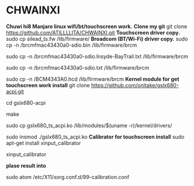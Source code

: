 # CHWAINXI

**Chuwi hi8 Manjaro linux wifi/bt/touchscreen work.**
**Clone my git**
git clone https://github.com/ATILLLLITA/CHWAINXI.git
**Touchscreen driver copy.**
sudo cp silead_ts.fw /lib/firmware/
**Broadcom (BT/Wi-Fi) driver copy.**
sudo cp -n /brcmfmac43430a0-sdio.bin /lib/firmware/brcm

sudo cp -n /brcmfmac43430a0-sdio.Insyde-BayTrail.txt /lib/firmware/brcm

sudo cp -n /brcmfmac43430a0-sdio.txt /lib/firmware/brcm

sudo cp -n /BCM4343A0.hcd /lib/firmware/brcm
**Kernel module for get touchscreen work install**
git clone https://github.com/onitake/gslx680-acpi.git

cd gslx680-acpi

make

sudo cp gslx680_ts_acpi.ko /lib/modules/$(uname -r)/kernel/drivers/

sudo insmod ./gslx680_ts_acpi.ko
**Calibrator for touchscreen install**
sudo apt-get install xinput_calibrator

xinput_calibrator

**plase result into**

sudo atom /etc/X11/xorg.conf.d/99-calibration.conf
